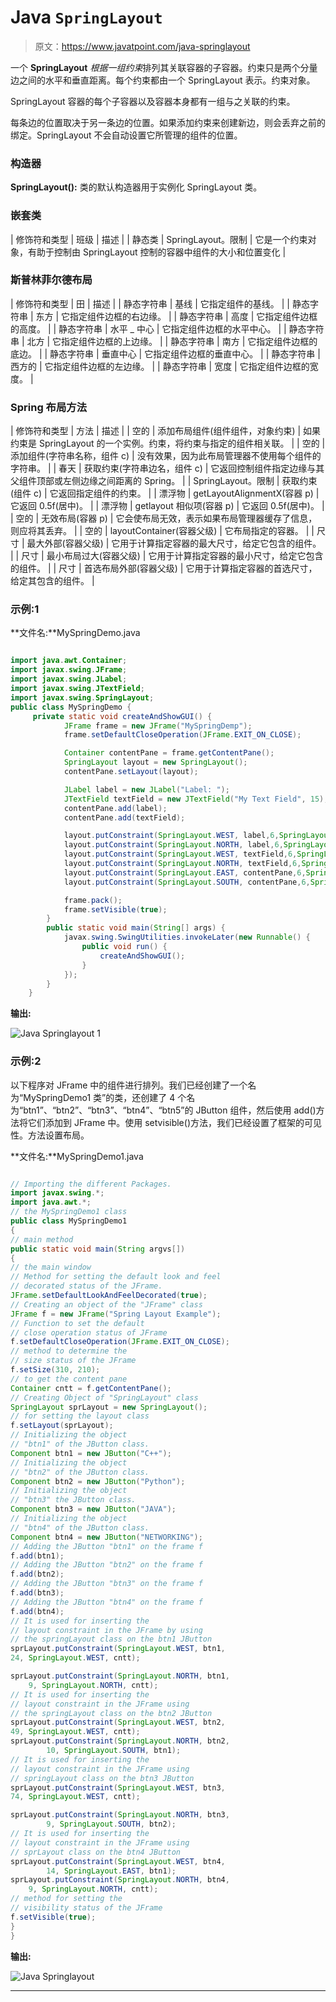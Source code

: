 # Java `SpringLayout`

> 原文：<https://www.javatpoint.com/java-springlayout>

一个 **SpringLayout** *根据一组约束*排列其关联容器的子容器。约束只是两个分量边之间的水平和垂直距离。每个约束都由一个 SpringLayout 表示。约束对象。

SpringLayout 容器的每个子容器以及容器本身都有一组与之关联的约束。

每条边的位置取决于另一条边的位置。如果添加约束来创建新边，则会丢弃之前的绑定。SpringLayout 不会自动设置它所管理的组件的位置。

### 构造器

**SpringLayout():** 类的默认构造器用于实例化 SpringLayout 类。

### 嵌套类

| 修饰符和类型 | 班级 | 描述 |
| 静态类 | SpringLayout。限制 | 它是一个约束对象，有助于控制由 SpringLayout 控制的容器中组件的大小和位置变化 |

### 斯普林菲尔德布局

| 修饰符和类型 | 田 | 描述 |
| 静态字符串 | 基线 | 它指定组件的基线。 |
| 静态字符串 | 东方 | 它指定组件边框的右边缘。 |
| 静态字符串 | 高度 | 它指定组件边框的高度。 |
| 静态字符串 | 水平 _ 中心 | 它指定组件边框的水平中心。 |
| 静态字符串 | 北方 | 它指定组件边框的上边缘。 |
| 静态字符串 | 南方 | 它指定组件边框的底边。 |
| 静态字符串 | 垂直中心 | 它指定组件边框的垂直中心。 |
| 静态字符串 | 西方的 | 它指定组件边框的左边缘。 |
| 静态字符串 | 宽度 | 它指定组件边框的宽度。 |

### Spring 布局方法

| 修饰符和类型 | 方法 | 描述 |
| 空的 | 添加布局组件(组件组件，对象约束) | 如果约束是 SpringLayout 的一个实例。约束，将约束与指定的组件相关联。 |
| 空的 | 添加组件(字符串名称，组件 c) | 没有效果，因为此布局管理器不使用每个组件的字符串。 |
| 春天 | 获取约束(字符串边名，组件 c) | 它返回控制组件指定边缘与其父组件顶部或左侧边缘之间距离的 Spring。 |
| SpringLayout。限制 | 获取约束(组件 c) | 它返回指定组件的约束。 |
| 漂浮物 | getLayoutAlignmentX(容器 p) | 它返回 0.5f(居中)。 |
| 漂浮物 | getlayout 相似项(容器 p) | 它返回 0.5f(居中)。 |
| 空的 | 无效布局(容器 p) | 它会使布局无效，表示如果布局管理器缓存了信息，则应将其丢弃。 |
| 空的 | layoutContainer(容器父级) | 它布局指定的容器。 |
| 尺寸 | 最大外部(容器父级) | 它用于计算指定容器的最大尺寸，给定它包含的组件。 |
| 尺寸 | 最小布局过大(容器父级) | 它用于计算指定容器的最小尺寸，给定它包含的组件。 |
| 尺寸 | 首选布局外部(容器父级) | 它用于计算指定容器的首选尺寸，给定其包含的组件。 |

### 示例:1

**文件名:**MySpringDemo.java

```java

import java.awt.Container;
import javax.swing.JFrame;
import javax.swing.JLabel;
import javax.swing.JTextField;
import javax.swing.SpringLayout;
public class MySpringDemo {
	 private static void createAndShowGUI() {
	        JFrame frame = new JFrame("MySpringDemp");
	        frame.setDefaultCloseOperation(JFrame.EXIT_ON_CLOSE);

	        Container contentPane = frame.getContentPane();
	        SpringLayout layout = new SpringLayout();
	        contentPane.setLayout(layout);

	        JLabel label = new JLabel("Label: ");
	        JTextField textField = new JTextField("My Text Field", 15);
	        contentPane.add(label);
	        contentPane.add(textField);

	        layout.putConstraint(SpringLayout.WEST, label,6,SpringLayout.WEST, contentPane);
	        layout.putConstraint(SpringLayout.NORTH, label,6,SpringLayout.NORTH, contentPane);
	        layout.putConstraint(SpringLayout.WEST, textField,6,SpringLayout.EAST, label);
	        layout.putConstraint(SpringLayout.NORTH, textField,6,SpringLayout.NORTH, contentPane);
	        layout.putConstraint(SpringLayout.EAST, contentPane,6,SpringLayout.EAST, textField);
	        layout.putConstraint(SpringLayout.SOUTH, contentPane,6,SpringLayout.SOUTH, textField);

	        frame.pack();
	        frame.setVisible(true);
	    }
	    public static void main(String[] args) {
	        javax.swing.SwingUtilities.invokeLater(new Runnable() {
	            public void run() {
	                createAndShowGUI();
	            }
	        });
	    }
	}

```

**输出:**

![Java Springlayout 1](../img/4881439888c1ecfb86e212db4ec9d882.png)

### 示例:2

以下程序对 JFrame 中的组件进行排列。我们已经创建了一个名为“MySpringDemo1 类”的类，还创建了 4 个名为“btn1”、“btn2”、“btn3”、“btn4”、“btn5”的 JButton 组件，然后使用 add()方法将它们添加到 JFrame 中。使用 setvisible()方法，我们已经设置了框架的可见性。方法设置布局。

**文件名:**MySpringDemo1.java

```java

// Importing the different Packages.
import javax.swing.*;
import java.awt.*;
// the MySpringDemo1 class
public class MySpringDemo1 
{
// main method
public static void main(String argvs[])
{
// the main window
// Method for setting the default look and feel
// decorated status of the JFrame.
JFrame.setDefaultLookAndFeelDecorated(true);
// Creating an object of the "JFrame" class
JFrame f = new JFrame("Spring Layout Example");
// Function to set the default
// close operation status of JFrame
f.setDefaultCloseOperation(JFrame.EXIT_ON_CLOSE);
// method to determine the
// size status of the JFrame
f.setSize(310, 210);
// to get the content pane
Container cntt = f.getContentPane();
// Creating Object of "SpringLayout" class
SpringLayout sprLayout = new SpringLayout();
// for setting the layout class
f.setLayout(sprLayout);
// Initializing the object
// "btn1" of the JButton class.
Component btn1 = new JButton("C++");
// Initializing the object
// "btn2" of the JButton class.
Component btn2 = new JButton("Python");
// Initializing the object
// "btn3" the JButton class.
Component btn3 = new JButton("JAVA");
// Initializing the object
// "btn4" of the JButton class.
Component btn4 = new JButton("NETWORKING");
// Adding the JButton "btn1" on the frame f
f.add(btn1);
// Adding the JButton "btn2" on the frame f
f.add(btn2);
// Adding the JButton "btn3" on the frame f
f.add(btn3);
// Adding the JButton "btn4" on the frame f
f.add(btn4);
// It is used for inserting the 
// layout constraint in the JFrame by using
// the springLayout class on the btn1 JButton
sprLayout.putConstraint(SpringLayout.WEST, btn1,
24, SpringLayout.WEST, cntt);

sprLayout.putConstraint(SpringLayout.NORTH, btn1,
	9, SpringLayout.NORTH, cntt);
// It is used for inserting the 
// layout constraint in the JFrame using
// the springLayout class on the btn2 JButton
sprLayout.putConstraint(SpringLayout.WEST, btn2,
49, SpringLayout.WEST, cntt);
sprLayout.putConstraint(SpringLayout.NORTH, btn2,
		10, SpringLayout.SOUTH, btn1);
// It is used for inserting the 
// layout constraint in the JFrame using
// springLayout class on the btn3 JButton
sprLayout.putConstraint(SpringLayout.WEST, btn3,
74, SpringLayout.WEST, cntt);

sprLayout.putConstraint(SpringLayout.NORTH, btn3,
		9, SpringLayout.SOUTH, btn2);
// It is used for inserting the
// layout constraint in the JFrame using
// sprLayout class on the btn4 JButton
sprLayout.putConstraint(SpringLayout.WEST, btn4,
		14, SpringLayout.EAST, btn1);
sprLayout.putConstraint(SpringLayout.NORTH, btn4,
	9, SpringLayout.NORTH, cntt);
// method for setting the
// visibility status of the JFrame
f.setVisible(true);
}
}

```

**输出:**

![Java Springlayout](../img/a88756cd3fc86d9e4e4661a2be2fac9f.png)

* * *
